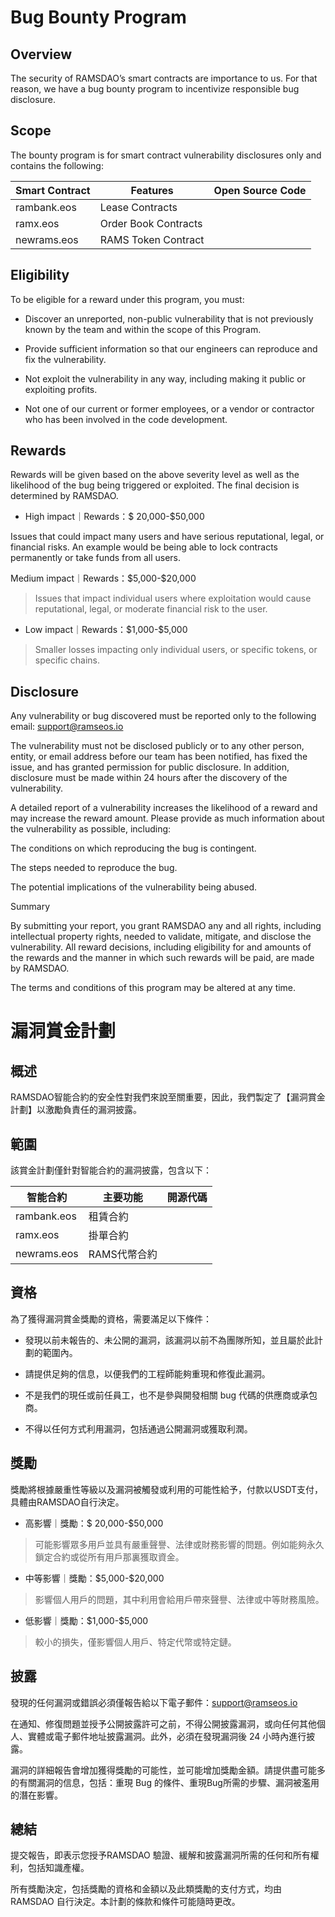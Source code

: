 # Bug Bounty Program

## Overview

The security of RAMSDAO’s smart contracts are importance to us. For that reason, we have a bug bounty program to incentivize responsible bug disclosure.

## Scope

The bounty program is for smart contract vulnerability disclosures only and contains the following:

| Smart Contract | Features             | Open Source Code |
|----------------|----------------------|------------------|
| rambank.eos    | Lease Contracts      |                  |
| ramx.eos       | Order Book Contracts |                  |
| newrams.eos    | RAMS Token Contract  |                  |

## Eligibility

To be eligible for a reward under this program, you must:

- Discover an unreported, non-public vulnerability that is not previously known by the team and within the scope of this Program.

- Provide sufficient information so that our engineers can reproduce and fix the vulnerability.

- Not exploit the vulnerability in any way, including making it public or exploiting profits.

- Not one of our current or former employees, or a vendor or contractor who has been involved in the code development.

## Rewards

Rewards will be given based on the above severity level as well as the likelihood of the bug being triggered or exploited. The final decision is determined by RAMSDAO. 

- High impact｜Rewards：\$ 20,000-\$50,000

Issues that could impact many users and have serious reputational, legal, or financial risks. An example would be being able to lock contracts permanently or take funds from all users.

Medium impact｜Rewards：\$5,000-\$20,000

> Issues that impact individual users where exploitation would cause reputational, legal, or moderate financial risk to the user.

- Low impact｜Rewards：\$1,000-\$5,000

> Smaller losses impacting only individual users, or specific tokens, or specific chains.

## Disclosure

Any vulnerability or bug discovered must be reported only to the following email: support@ramseos.io

The vulnerability must not be disclosed publicly or to any other person, entity, or email address before our team has been notified, has fixed the issue, and has granted permission for public disclosure. In addition, disclosure must be made within 24 hours after the discovery of the vulnerability.

A detailed report of a vulnerability increases the likelihood of a reward and may increase the reward amount. Please provide as much information about the vulnerability as possible, including:

The conditions on which reproducing the bug is contingent.

The steps needed to reproduce the bug.

The potential implications of the vulnerability being abused.

Summary

By submitting your report, you grant RAMSDAO any and all rights, including intellectual property rights, needed to validate, mitigate, and disclose the vulnerability. All reward decisions, including eligibility for and amounts of the rewards and the manner in which such rewards will be paid, are made by RAMSDAO.

The terms and conditions of this program may be altered at any time.

# 漏洞賞金計劃

## 概述

RAMSDAO智能合約的安全性對我們來說至關重要，因此，我們製定了【漏洞賞金計劃】以激勵負責任的漏洞披露。

## 範圍

該賞金計劃僅針對智能合約的漏洞披露，包含以下：

| 智能合約    | 主要功能     | 開源代碼 |
|-------------|--------------|----------|
| rambank.eos | 租賃合約     |          |
| ramx.eos    | 掛單合約     |          |
| newrams.eos | RAMS代幣合約 |          |

## 資格

為了獲得漏洞賞金獎勵的資格，需要滿足以下條件：

- 發現以前未報告的、未公開的漏洞，該漏洞以前不為團隊所知，並且屬於此計劃的範圍內。

- 請提供足夠的信息，以便我們的工程師能夠重現和修復此漏洞。

- 不是我們的現任或前任員工，也不是參與開發相關 bug 代碼的供應商或承包商。

- 不得以任何方式利用漏洞，包括通過公開漏洞或獲取利潤。

## 獎勵

獎勵將根據嚴重性等級以及漏洞被觸發或利用的可能性給予，付款以USDT支付，具體由RAMSDAO自行決定。

- 高影響｜獎勵：\$ 20,000-\$50,000

> 可能影響眾多用戶並具有嚴重聲譽、法律或財務影響的問題。例如能夠永久鎖定合約或從所有用戶那裏獲取資金。

- 中等影響｜獎勵：\$5,000-\$20,000

> 影響個人用戶的問題，其中利用會給用戶帶來聲譽、法律或中等財務風險。

- 低影響｜獎勵：\$1,000-\$5,000

> 較小的損失，僅影響個人用戶、特定代幣或特定鏈。

## 披露

發現的任何漏洞或錯誤必須僅報告給以下電子郵件：support@ramseos.io

在通知、修復問題並授予公開披露許可之前，不得公開披露漏洞，或向任何其他個人、實體或電子郵件地址披露漏洞。此外，必須在發現漏洞後 24 小時內進行披露。

漏洞的詳細報告會增加獲得獎勵的可能性，並可能增加獎勵金額。請提供盡可能多的有關漏洞的信息，包括：重現 Bug 的條件、重現Bug所需的步驟、漏洞被濫用的潛在影響。

## 總結

提交報告，即表示您授予RAMSDAO 驗證、緩解和披露漏洞所需的任何和所有權利，包括知識產權。

所有獎勵決定，包括獎勵的資格和金額以及此類獎勵的支付方式，均由 RAMSDAO 自行決定。本計劃的條款和條件可能隨時更改。
